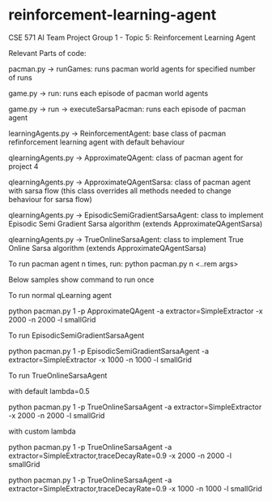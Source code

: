 # reinforcement-learning-agent
CSE 571 AI Team Project Group 1 - Topic 5: Reinforcement Learning Agent

Relevant Parts of code:

pacman.py -> runGames: runs pacman world agents for specified number of runs

game.py -> run: runs each episode of pacman world agents

game.py -> run -> executeSarsaPacman: runs each episode of pacman agent

learningAgents.py -> ReinforcementAgent: base class of pacman refinforcement learning agent with default behaviour

qlearningAgents.py -> ApproximateQAgent: class of pacman agent for project 4

qlearningAgents.py -> ApproximateQAgentSarsa: class of pacman agent with sarsa flow (this class overrides all methods needed to change behaviour for sarsa flow)

qlearningAgents.py -> EpisodicSemiGradientSarsaAgent: class to implement Episodic Semi Gradient Sarsa algorithm (extends ApproximateQAgentSarsa)

qlearningAgents.py -> TrueOnlineSarsaAgent: class to implement True Online Sarsa algorithm (extends ApproximateQAgentSarsa)

To run pacman agent n times, run: python pacman.py n <..rem args>

Below samples show command to run once

To run normal qLearning agent

python pacman.py 1 -p ApproximateQAgent -a extractor=SimpleExtractor -x 2000 -n 2000 -l smallGrid

To run EpisodicSemiGradientSarsaAgent

python pacman.py 1 -p EpisodicSemiGradientSarsaAgent -a extractor=SimpleExtractor -x 1000 -n 1000 -l smallGrid

To run TrueOnlineSarsaAgent

with default lambda=0.5

python pacman.py 1 -p TrueOnlineSarsaAgent -a extractor=SimpleExtractor -x 2000 -n 2000 -l smallGrid

with custom lambda

python pacman.py 1 -p TrueOnlineSarsaAgent -a extractor=SimpleExtractor,traceDecayRate=0.9 -x 2000 -n 2000 -l smallGrid

python pacman.py 1 -p TrueOnlineSarsaAgent -a extractor=SimpleExtractor,traceDecayRate=0.9 -x 1000 -n 1000 -l smallGrid
